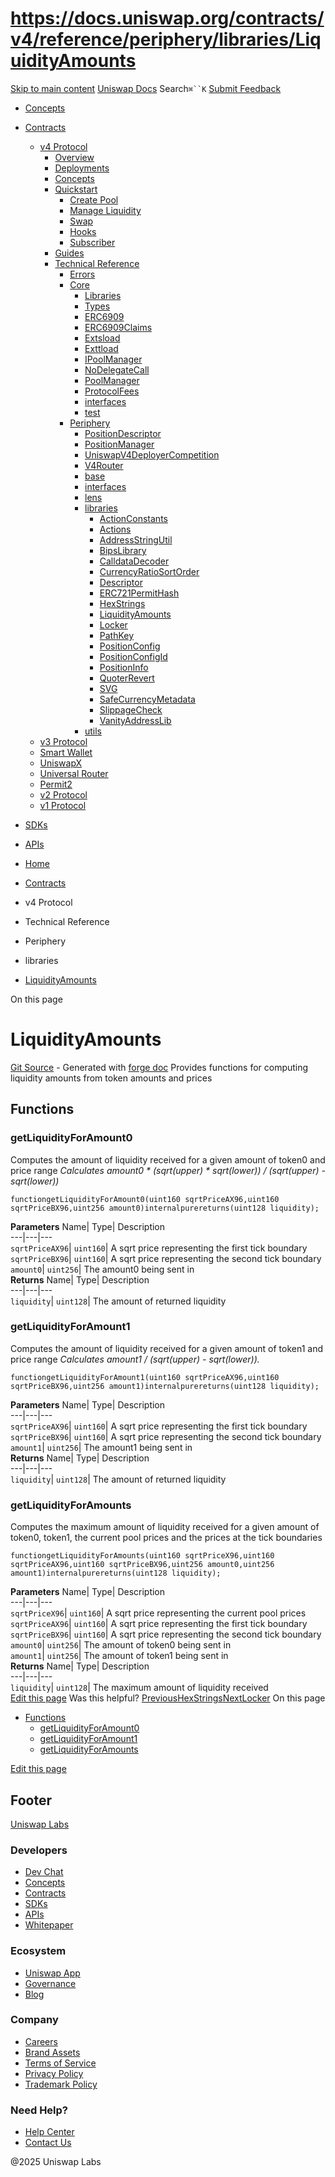 # https://docs.uniswap.org/contracts/v4/reference/periphery/libraries/LiquidityAmounts

[Skip to main content](https://docs.uniswap.org/contracts/v4/reference/periphery/libraries/LiquidityAmounts#__docusaurus_skipToContent_fallback)
[Uniswap Docs](https://docs.uniswap.org/)
Search`⌘``K`
[Submit Feedback](https://docs.google.com/forms/d/e/1FAIpQLSdjSkZam8KiatL9XACRVxCHjDJjaPGbls77PCXDKFn4JwykXg/viewform)
  * [Concepts](https://docs.uniswap.org/concepts/overview)
  * [Contracts](https://docs.uniswap.org/contracts/v4/overview)
    * [v4 Protocol](https://docs.uniswap.org/contracts/v4/reference/periphery/libraries/LiquidityAmounts)
      * [Overview](https://docs.uniswap.org/contracts/v4/overview)
      * [Deployments](https://docs.uniswap.org/contracts/v4/deployments)
      * [Concepts](https://docs.uniswap.org/contracts/v4/reference/periphery/libraries/LiquidityAmounts)
      * [Quickstart](https://docs.uniswap.org/contracts/v4/reference/periphery/libraries/LiquidityAmounts)
        * [Create Pool](https://docs.uniswap.org/contracts/v4/quickstart/create-pool)
        * [Manage Liquidity](https://docs.uniswap.org/contracts/v4/reference/periphery/libraries/LiquidityAmounts)
        * [Swap](https://docs.uniswap.org/contracts/v4/quickstart/swap)
        * [Hooks](https://docs.uniswap.org/contracts/v4/reference/periphery/libraries/LiquidityAmounts)
        * [Subscriber](https://docs.uniswap.org/contracts/v4/quickstart/subscriber)
      * [Guides](https://docs.uniswap.org/contracts/v4/reference/periphery/libraries/LiquidityAmounts)
      * [Technical Reference](https://docs.uniswap.org/contracts/v4/reference/periphery/libraries/LiquidityAmounts)
        * [Errors](https://docs.uniswap.org/contracts/v4/reference/errors/)
        * [Core](https://docs.uniswap.org/contracts/v4/reference/periphery/libraries/LiquidityAmounts)
          * [Libraries](https://docs.uniswap.org/contracts/v4/reference/periphery/libraries/LiquidityAmounts)
          * [Types](https://docs.uniswap.org/contracts/v4/reference/periphery/libraries/LiquidityAmounts)
          * [ERC6909](https://docs.uniswap.org/contracts/v4/reference/core/ERC6909)
          * [ERC6909Claims](https://docs.uniswap.org/contracts/v4/reference/core/ERC6909Claims)
          * [Extsload](https://docs.uniswap.org/contracts/v4/reference/core/Extsload)
          * [Exttload](https://docs.uniswap.org/contracts/v4/reference/core/Exttload)
          * [IPoolManager](https://docs.uniswap.org/contracts/v4/reference/core/IPoolManager)
          * [NoDelegateCall](https://docs.uniswap.org/contracts/v4/reference/core/NoDelegateCall)
          * [PoolManager](https://docs.uniswap.org/contracts/v4/reference/core/PoolManager)
          * [ProtocolFees](https://docs.uniswap.org/contracts/v4/reference/core/ProtocolFees)
          * [interfaces](https://docs.uniswap.org/contracts/v4/reference/periphery/libraries/LiquidityAmounts)
          * [test](https://docs.uniswap.org/contracts/v4/reference/periphery/libraries/LiquidityAmounts)
        * [Periphery](https://docs.uniswap.org/contracts/v4/reference/periphery/libraries/LiquidityAmounts)
          * [PositionDescriptor](https://docs.uniswap.org/contracts/v4/reference/periphery/PositionDescriptor)
          * [PositionManager](https://docs.uniswap.org/contracts/v4/reference/periphery/PositionManager)
          * [UniswapV4DeployerCompetition](https://docs.uniswap.org/contracts/v4/reference/periphery/UniswapV4DeployerCompetition)
          * [V4Router](https://docs.uniswap.org/contracts/v4/reference/periphery/V4Router)
          * [base](https://docs.uniswap.org/contracts/v4/reference/periphery/libraries/LiquidityAmounts)
          * [interfaces](https://docs.uniswap.org/contracts/v4/reference/periphery/libraries/LiquidityAmounts)
          * [lens](https://docs.uniswap.org/contracts/v4/reference/periphery/libraries/LiquidityAmounts)
          * [libraries](https://docs.uniswap.org/contracts/v4/reference/periphery/libraries/LiquidityAmounts)
            * [ActionConstants](https://docs.uniswap.org/contracts/v4/reference/periphery/libraries/ActionConstants)
            * [Actions](https://docs.uniswap.org/contracts/v4/reference/periphery/libraries/Actions)
            * [AddressStringUtil](https://docs.uniswap.org/contracts/v4/reference/periphery/libraries/AddressStringUtil)
            * [BipsLibrary](https://docs.uniswap.org/contracts/v4/reference/periphery/libraries/BipsLibrary)
            * [CalldataDecoder](https://docs.uniswap.org/contracts/v4/reference/periphery/libraries/CalldataDecoder)
            * [CurrencyRatioSortOrder](https://docs.uniswap.org/contracts/v4/reference/periphery/libraries/CurrencyRatioSortOrder)
            * [Descriptor](https://docs.uniswap.org/contracts/v4/reference/periphery/libraries/Descriptor)
            * [ERC721PermitHash](https://docs.uniswap.org/contracts/v4/reference/periphery/libraries/ERC721PermitHash)
            * [HexStrings](https://docs.uniswap.org/contracts/v4/reference/periphery/libraries/HexStrings)
            * [LiquidityAmounts](https://docs.uniswap.org/contracts/v4/reference/periphery/libraries/LiquidityAmounts)
            * [Locker](https://docs.uniswap.org/contracts/v4/reference/periphery/libraries/Locker)
            * [PathKey](https://docs.uniswap.org/contracts/v4/reference/periphery/libraries/PathKey)
            * [PositionConfig](https://docs.uniswap.org/contracts/v4/reference/periphery/libraries/PositionConfig)
            * [PositionConfigId](https://docs.uniswap.org/contracts/v4/reference/periphery/libraries/PositionConfigId)
            * [PositionInfo](https://docs.uniswap.org/contracts/v4/reference/periphery/libraries/PositionInfoLibrary)
            * [QuoterRevert](https://docs.uniswap.org/contracts/v4/reference/periphery/libraries/QuoterRevert)
            * [SVG](https://docs.uniswap.org/contracts/v4/reference/periphery/libraries/SVG)
            * [SafeCurrencyMetadata](https://docs.uniswap.org/contracts/v4/reference/periphery/libraries/SafeCurrencyMetadata)
            * [SlippageCheck](https://docs.uniswap.org/contracts/v4/reference/periphery/libraries/SlippageCheck)
            * [VanityAddressLib](https://docs.uniswap.org/contracts/v4/reference/periphery/libraries/VanityAddressLib)
          * [utils](https://docs.uniswap.org/contracts/v4/reference/periphery/libraries/LiquidityAmounts)
    * [v3 Protocol](https://docs.uniswap.org/contracts/v4/reference/periphery/libraries/LiquidityAmounts)
    * [Smart Wallet](https://docs.uniswap.org/contracts/v4/reference/periphery/libraries/LiquidityAmounts)
    * [UniswapX](https://docs.uniswap.org/contracts/v4/reference/periphery/libraries/LiquidityAmounts)
    * [Universal Router](https://docs.uniswap.org/contracts/v4/reference/periphery/libraries/LiquidityAmounts)
    * [Permit2](https://docs.uniswap.org/contracts/v4/reference/periphery/libraries/LiquidityAmounts)
    * [v2 Protocol](https://docs.uniswap.org/contracts/v4/reference/periphery/libraries/LiquidityAmounts)
    * [v1 Protocol](https://docs.uniswap.org/contracts/v4/reference/periphery/libraries/LiquidityAmounts)
  * [SDKs](https://docs.uniswap.org/sdk/v4/overview)
  * [APIs](https://docs.uniswap.org/api/subgraph/overview)


  * [Home](https://docs.uniswap.org/)
  * [Contracts](https://docs.uniswap.org/contracts/v4/overview)
  * v4 Protocol
  * Technical Reference
  * Periphery
  * libraries
  * [LiquidityAmounts](https://docs.uniswap.org/contracts/v4/reference/periphery/libraries/LiquidityAmounts)


On this page
# LiquidityAmounts
[Git Source](https://github.com/uniswap/v4-periphery/blob/ea2bf2e1ba6863bb809fc2ff791744f308c4a26d/src/libraries/LiquidityAmounts.sol) - Generated with [forge doc](https://book.getfoundry.sh/reference/forge/forge-doc)
Provides functions for computing liquidity amounts from token amounts and prices
## Functions[​](https://docs.uniswap.org/contracts/v4/reference/periphery/libraries/LiquidityAmounts#functions "Direct link to Functions")
### getLiquidityForAmount0[​](https://docs.uniswap.org/contracts/v4/reference/periphery/libraries/LiquidityAmounts#getliquidityforamount0 "Direct link to getLiquidityForAmount0")
Computes the amount of liquidity received for a given amount of token0 and price range
_Calculates amount0 * (sqrt(upper) * sqrt(lower)) / (sqrt(upper) - sqrt(lower))_
```
functiongetLiquidityForAmount0(uint160 sqrtPriceAX96,uint160 sqrtPriceBX96,uint256 amount0)internalpurereturns(uint128 liquidity);
```

**Parameters**
Name| Type| Description  
---|---|---  
`sqrtPriceAX96`| `uint160`| A sqrt price representing the first tick boundary  
`sqrtPriceBX96`| `uint160`| A sqrt price representing the second tick boundary  
`amount0`| `uint256`| The amount0 being sent in  
**Returns**
Name| Type| Description  
---|---|---  
`liquidity`| `uint128`| The amount of returned liquidity  
### getLiquidityForAmount1[​](https://docs.uniswap.org/contracts/v4/reference/periphery/libraries/LiquidityAmounts#getliquidityforamount1 "Direct link to getLiquidityForAmount1")
Computes the amount of liquidity received for a given amount of token1 and price range
_Calculates amount1 / (sqrt(upper) - sqrt(lower))._
```
functiongetLiquidityForAmount1(uint160 sqrtPriceAX96,uint160 sqrtPriceBX96,uint256 amount1)internalpurereturns(uint128 liquidity);
```

**Parameters**
Name| Type| Description  
---|---|---  
`sqrtPriceAX96`| `uint160`| A sqrt price representing the first tick boundary  
`sqrtPriceBX96`| `uint160`| A sqrt price representing the second tick boundary  
`amount1`| `uint256`| The amount1 being sent in  
**Returns**
Name| Type| Description  
---|---|---  
`liquidity`| `uint128`| The amount of returned liquidity  
### getLiquidityForAmounts[​](https://docs.uniswap.org/contracts/v4/reference/periphery/libraries/LiquidityAmounts#getliquidityforamounts "Direct link to getLiquidityForAmounts")
Computes the maximum amount of liquidity received for a given amount of token0, token1, the current pool prices and the prices at the tick boundaries
```
functiongetLiquidityForAmounts(uint160 sqrtPriceX96,uint160 sqrtPriceAX96,uint160 sqrtPriceBX96,uint256 amount0,uint256 amount1)internalpurereturns(uint128 liquidity);
```

**Parameters**
Name| Type| Description  
---|---|---  
`sqrtPriceX96`| `uint160`| A sqrt price representing the current pool prices  
`sqrtPriceAX96`| `uint160`| A sqrt price representing the first tick boundary  
`sqrtPriceBX96`| `uint160`| A sqrt price representing the second tick boundary  
`amount0`| `uint256`| The amount of token0 being sent in  
`amount1`| `uint256`| The amount of token1 being sent in  
**Returns**
Name| Type| Description  
---|---|---  
`liquidity`| `uint128`| The maximum amount of liquidity received  
[Edit this page](https://github.com/uniswap/uniswap-docs/tree/main/docs/contracts/v4/reference/periphery/libraries/LiquidityAmounts.md)
Was this helpful?
[PreviousHexStrings](https://docs.uniswap.org/contracts/v4/reference/periphery/libraries/HexStrings)[NextLocker](https://docs.uniswap.org/contracts/v4/reference/periphery/libraries/Locker)
On this page
  * [Functions](https://docs.uniswap.org/contracts/v4/reference/periphery/libraries/LiquidityAmounts#functions)
    * [getLiquidityForAmount0](https://docs.uniswap.org/contracts/v4/reference/periphery/libraries/LiquidityAmounts#getliquidityforamount0)
    * [getLiquidityForAmount1](https://docs.uniswap.org/contracts/v4/reference/periphery/libraries/LiquidityAmounts#getliquidityforamount1)
    * [getLiquidityForAmounts](https://docs.uniswap.org/contracts/v4/reference/periphery/libraries/LiquidityAmounts#getliquidityforamounts)


[Edit this page](https://github.com/uniswap/uniswap-docs/tree/main/docs/contracts/v4/reference/periphery/libraries/LiquidityAmounts.md)
## Footer
[Uniswap Labs](https://docs.uniswap.org/)
### Developers
  * [Dev Chat](https://discord.com/invite/uniswap)
  * [Concepts](https://docs.uniswap.org/concepts/overview)
  * [Contracts](https://docs.uniswap.org/contracts/v4/overview)
  * [SDKs](https://docs.uniswap.org/sdk/v4/overview)
  * [APIs](https://docs.uniswap.org/api/subgraph/overview)
  * [Whitepaper](https://app.uniswap.org/whitepaper-v4.pdf)


### Ecosystem
  * [Uniswap App](https://app.uniswap.org/)
  * [Governance](https://www.uniswapfoundation.org/governance)
  * [Blog](https://blog.uniswap.org/)


### Company
  * [Careers](https://boards.greenhouse.io/uniswaplabs)
  * [Brand Assets](https://github.com/Uniswap/brand-assets/raw/main/Uniswap%20Brand%20Assets.zip)
  * [Terms of Service](https://support.uniswap.org/hc/en-us/articles/30935100859661-Uniswap-Labs-Terms-of-Service)
  * [Privacy Policy](https://support.uniswap.org/hc/en-us/articles/30934457771405-Uniswap-Labs-Privacy-Policy)
  * [Trademark Policy](https://support.uniswap.org/hc/en-us/articles/30934762216973-Uniswap-Labs-Trademark-Guidelines)


### Need Help?
  * [Help Center](https://support.uniswap.org/)
  * [Contact Us](https://support.uniswap.org/hc/en-us/requests/new)


@2025 Uniswap Labs
[](https://github.com/uniswap/uniswap-docs)[](https://twitter.com/Uniswap)[](https://discord.com/invite/uniswap)
